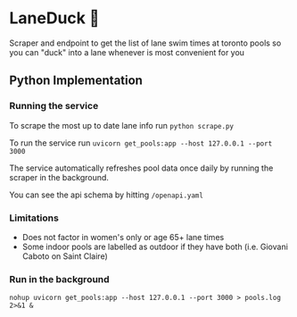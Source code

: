 # LaneDuck 🦆

Scraper and endpoint to get the list of lane swim times at toronto pools
so you can "duck" into a lane whenever is most convenient for you

## Python Implementation

### Running the service

To scrape the most up to date lane info run `python scrape.py`

To run the service run `uvicorn get_pools:app --host 127.0.0.1 --port 3000`

The service automatically refreshes pool data once daily by running the scraper in the background.

You can see the api schema by hitting  `/openapi.yaml`

### Limitations

- Does not factor in women's only or age 65+ lane times
- Some indoor pools are labelled as outdoor if they have both
 (i.e. Giovani Caboto on Saint Claire)
 
 ### Run in the background
 `nohup uvicorn get_pools:app --host 127.0.0.1 --port 3000 > pools.log 2>&1 &`
